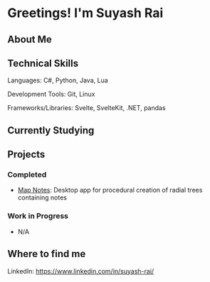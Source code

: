 # Greetings! I'm Suyash Rai

## About Me

## Technical Skills
Languages: C#, Python, Java, Lua

Development Tools: Git, Linux

Frameworks/Libraries: Svelte, SvelteKit, .NET, pandas

## Currently Studying

## Projects
### Completed
- [Map Notes](https://github.com/rai-suyash/map-notes): Desktop app for procedural creation of radial trees containing notes

### Work in Progress
- N/A

## Where to find me
LinkedIn: https://www.linkedin.com/in/suyash-rai/

<!--
**rai-suyash/rai-suyash** is a ✨ _special_ ✨ repository because its `README.md` (this file) appears on your GitHub profile.

Here are some ideas to get you started:

- 🔭 I’m currently working on ...
- 🌱 I’m currently learning ...
- 👯 I’m looking to collaborate on ...
- 🤔 I’m looking for help with ...
- 💬 Ask me about ...
- 📫 How to reach me: ...
- 😄 Pronouns: ...
- ⚡ Fun fact: ...
-->
